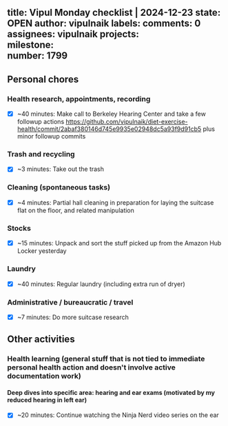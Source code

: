title:	Vipul Monday checklist | 2024-12-23
state:	OPEN
author:	vipulnaik
labels:	
comments:	0
assignees:	vipulnaik
projects:	
milestone:	
number:	1799
--
## Personal chores

### Health research, appointments, recording

- [x] ~40 minutes: Make call to Berkeley Hearing Center and take a few followup actions https://github.com/vipulnaik/diet-exercise-health/commit/2abaf380146d745e9935e02948dc5a93f9d91cb5 plus minor followup commits

### Trash and recycling

- [x] ~3 minutes: Take out the trash

### Cleaning (spontaneous tasks)

- [x] ~4 minutes: Partial hall cleaning in preparation for laying the suitcase flat on the floor, and related manipulation

### Stocks

- [x] ~15 minutes: Unpack and sort the stuff picked up from the Amazon Hub Locker yesterday

### Laundry

- [x] ~40 minutes: Regular laundry (including extra run of dryer)

### Administrative / bureaucratic / travel

- [x] ~7 minutes: Do more suitcase research

## Other activities

### Health learning (general stuff that is not tied to immediate personal health action and doesn't involve active documentation work)

#### Deep dives into specific area: hearing and ear exams (motivated by my reduced hearing in left ear)

- [x] ~20 minutes: Continue watching the Ninja Nerd video series on the ear
